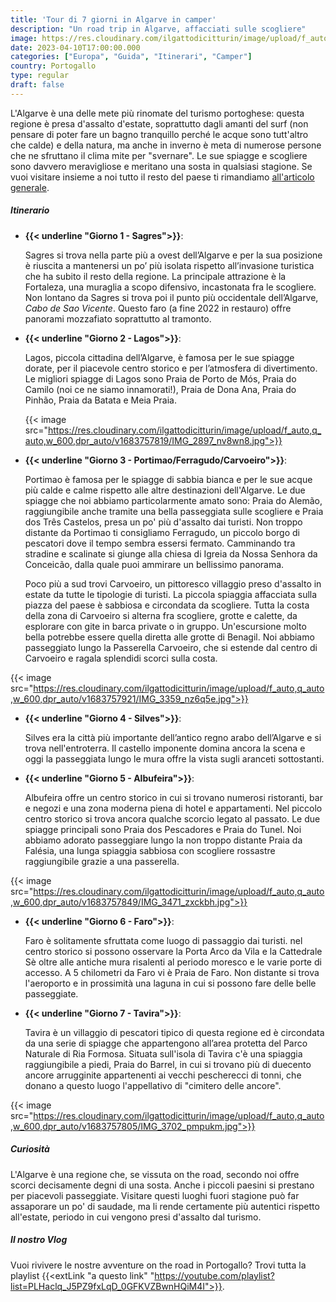 ```yaml
---
title: 'Tour di 7 giorni in Algarve in camper'
description: "Un road trip in Algarve, affacciati sulle scogliere"
image: https://res.cloudinary.com/ilgattodicitturin/image/upload/f_auto,q_auto,w_600,dpr_auto/v1683757945/IMG_2877_affjhz.jpg
date: 2023-04-10T17:00:00.000
categories: ["Europa", "Guida", "Itinerari", "Camper"]
country: Portogallo 
type: regular
draft: false  
---
```


L'Algarve è una delle mete più rinomate del turismo portoghese: questa regione è presa d'assalto d'estate, soprattutto dagli amanti del surf (non pensare di poter fare un bagno tranquillo perché le acque sono tutt'altro che calde) e della natura, ma anche in inverno è meta di numerose persone che ne sfruttano il clima mite per "svernare".
Le sue spiagge e scogliere sono davvero meravigliose e meritano una sosta in qualsiasi stagione. 
Se vuoi visitare insieme a noi tutto il resto del paese ti rimandiamo [all'articolo generale](/blog/viaggio-portogallo-in-camper-itinerari/).

##### Itinerario

- **{{< underline "Giorno 1 - Sagres">}}**:

  Sagres si trova nella parte più a ovest dell’Algarve e per la sua posizione è riuscita a mantenersi un po’ più isolata rispetto all’invasione turistica che ha subito il resto della regione.
  La principale attrazione è la Fortaleza, una muraglia a scopo difensivo, incastonata fra le scogliere.
  Non lontano da Sagres si trova poi il punto più occidentale dell’Algarve, _Cabo de Sao Vicente_. Questo faro (a fine 2022 in restauro) offre panorami mozzafiato soprattutto al tramonto. 

- **{{< underline "Giorno 2 - Lagos">}}**:
  
  Lagos, piccola cittadina dell’Algarve, è famosa per le sue spiagge dorate, per il piacevole centro storico e per l’atmosfera di divertimento.
  Le migliori spiagge di Lagos sono Praia de Porto de Mós, Praia do Camilo (noi ce ne siamo innamorati!), Praia de Dona Ana, Praia do Pinhão, Praia da Batata e Meia Praia.

   {{< image src="https://res.cloudinary.com/ilgattodicitturin/image/upload/f_auto,q_auto,w_600,dpr_auto/v1683757819/IMG_2897_nv8wn8.jpg">}}

- **{{< underline "Giorno 3 - Portimao/Ferragudo/Carvoeiro">}}**: 
  
  Portimao è famosa per le spiagge di sabbia bianca e per le sue acque più calde e calme rispetto alle altre destinazioni dell'Algarve. Le due spiagge che noi abbiamo particolarmente amato sono: Praia do Alemão, raggiungibile anche tramite una bella passeggiata sulle scogliere e Praia dos Três Castelos, presa un po' più d'assalto dai turisti. 
  Non troppo distante da Portimao ti consigliamo Ferragudo, un piccolo borgo di pescatori dove il tempo sembra essersi fermato. Camminando tra stradine e scalinate si giunge alla chiesa di Igreia da Nossa Senhora da Conceicão, dalla quale puoi ammirare un bellissimo panorama.
  
  Poco più a sud trovi Carvoeiro, un pittoresco villaggio preso d'assalto in estate da tutte le tipologie di turisti. La piccola spiaggia affacciata sulla piazza del paese è sabbiosa e circondata da scogliere. Tutta la costa della zona di Carvoeiro si alterna fra scogliere, grotte e calette, da esplorare con gite in barca private o in gruppo. Un'escursione molto bella potrebbe essere quella diretta alle grotte di Benagil. Noi abbiamo passeggiato lungo la Passerella Carvoeiro, che si estende dal centro di Carvoeiro e ragala splendidi scorci sulla costa. 

{{< image src="https://res.cloudinary.com/ilgattodicitturin/image/upload/f_auto,q_auto,w_600,dpr_auto/v1683757921/IMG_3359_nz6q5e.jpg">}}

- **{{< underline "Giorno 4 - Silves">}}**:
  
  Silves era la città più importante dell’antico regno arabo dell’Algarve e si trova nell'entroterra. Il castello imponente domina ancora la scena e oggi la passeggiata lungo le mura offre la vista sugli aranceti sottostanti.

 
- **{{< underline "Giorno 5 - Albufeira">}}**: 
  
  Albufeira offre un centro storico in cui si trovano numerosi ristoranti, bar e negozi e una zona moderna piena di hotel e appartamenti. Nel piccolo centro storico si trova ancora qualche scorcio legato al passato. Le due spiagge principali sono Praia dos Pescadores e Praia do Tunel. Noi abbiamo adorato passeggiare lungo la non troppo distante Praia da Falésia, una lunga spiaggia sabbiosa con scogliere rossastre raggiungibile grazie a una passerella. 

{{< image src="https://res.cloudinary.com/ilgattodicitturin/image/upload/f_auto,q_auto,w_600,dpr_auto/v1683757849/IMG_3471_zxckbh.jpg">}}


- **{{< underline "Giorno 6 - Faro">}}**: 
  
  Faro è solitamente sfruttata come luogo di passaggio dai turisti. nel centro storico si possono osservare la Porta Arco da Vila e la Cattedrale Sè oltre alle antiche mura risalenti al periodo moresco e le varie porte di accesso. A 5 chilometri da Faro vi è Praia de Faro. Non distante si trova l'aeroporto e in prossimità una laguna in cui si possono fare delle belle passeggiate. 

- **{{< underline "Giorno 7 - Tavira">}}**: 

  Tavira è un villaggio di pescatori tipico di questa regione ed è circondata da una serie di spiagge che appartengono all’area protetta del Parco Naturale di Ria Formosa. 
  Situata sull'isola di Tavira c'è una spiaggia raggiungibile a piedi, Praia do Barrel, in cui si trovano più di duecento ancore arrugginite appartenenti ai vecchi pescherecci di tonni, che donano a questo luogo l'appellativo di "cimitero delle ancore". 

{{< image src="https://res.cloudinary.com/ilgattodicitturin/image/upload/f_auto,q_auto,w_600,dpr_auto/v1683757805/IMG_3702_pmpukm.jpg">}}

##### Curiosità
L'Algarve è una regione che, se vissuta on the road, secondo noi offre scorci decisamente degni di una sosta. Anche i piccoli paesini si prestano per piacevoli passeggiate. Visitare questi luoghi fuori stagione può far assaporare un po' di saudade, ma li rende certamente più autentici rispetto all'estate, periodo in cui vengono presi d'assalto dal turismo. 

##### Il nostro Vlog 

Vuoi rivivere le nostre avventure on the road in Portogallo? Trovi tutta la playlist {{<extLink "a questo link" "https://youtube.com/playlist?list=PLHaclq_J5PZ9fxLqD_0GFKVZBwnHQiM4I">}}.

<!-- ##### Le nostre mappe -->
<!-- {< gmap "https://www.google.com/maps/d/u/0/embed?mid=1iWT57E7IXes2FIwpnvDKgvbrL740gmU&ehbc=2E312F">}} -->

 

